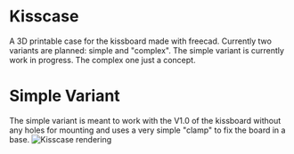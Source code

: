 # Kisscase
A 3D printable case for the kissboard made with freecad. Currently two variants are planned: simple and "complex". The simple variant is currently work in progress. The complex one just a concept.

# Simple Variant
The simple variant is meant to work with the V1.0 of the kissboard without any holes for mounting and uses a very simple "clamp" to fix the board in a base.
![Kisscase rendering](https://github.com/fhtagnn/kissboard/blob/master/case/render_test.png "kisscase first render")
